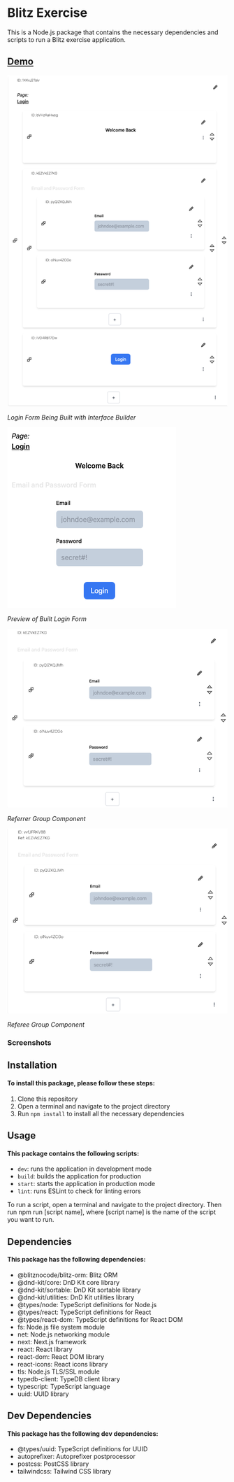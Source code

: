 # Blitz Exercise

This is a Node.js package that contains the necessary dependencies and scripts to run a Blitz exercise application.

## [Demo](https://youtube.com/watch?v=9MaZ0NR4_QM&feature=shares)

!['Login Builder'](/assets/login-builder.png)

_Login Form Being Built with Interface Builder_

!['Login Preview'](/assets/login-preview.png)

_Preview of Built Login Form_

!['Login Referrer'](/assets/referrer.png)

_Referrer Group Component_

!['Login Referee'](/assets/referee.png)

_Referee Group Component_

### Screenshots

## Installation

#### To install this package, please follow these steps:

1. Clone this repository
2. Open a terminal and navigate to the project directory
3. Run `npm install` to install all the necessary dependencies

## Usage

#### This package contains the following scripts:

- `dev`: runs the application in development mode
- `build`: builds the application for production
- `start`: starts the application in production mode
- `lint`: runs ESLint to check for linting errors

To run a script, open a terminal and navigate to the project directory. Then run npm run [script name], where [script name] is the name of the script you want to run.

## Dependencies

#### This package has the following dependencies:

- @blitznocode/blitz-orm: Blitz ORM
- @dnd-kit/core: DnD Kit core library
- @dnd-kit/sortable: DnD Kit sortable library
- @dnd-kit/utilities: DnD Kit utilities library
- @types/node: TypeScript definitions for Node.js
- @types/react: TypeScript definitions for React
- @types/react-dom: TypeScript definitions for React DOM
- fs: Node.js file system module
- net: Node.js networking module
- next: Next.js framework
- react: React library
- react-dom: React DOM library
- react-icons: React icons library
- tls: Node.js TLS/SSL module
- typedb-client: TypeDB client library
- typescript: TypeScript language
- uuid: UUID library

## Dev Dependencies

#### This package has the following dev dependencies:

- @types/uuid: TypeScript definitions for UUID
- autoprefixer: Autoprefixer postprocessor
- postcss: PostCSS library
- tailwindcss: Tailwind CSS library
